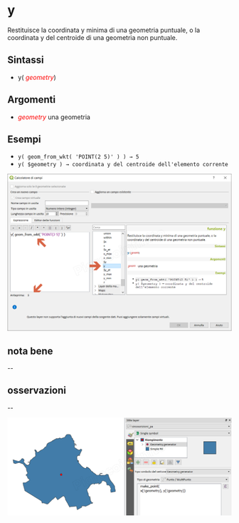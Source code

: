 # y

Restituisce la coordinata y minima di una geometria puntuale, o la coordinata y del centroide di una geometria non puntuale.

## Sintassi

- y( _<span style="color:red;">geometry</span>_)

## Argomenti

*  _<span style="color:red;">geometry</span>_ una geometria

## Esempi

* `y( geom_from_wkt( 'POINT(2 5)' ) ) → 5`
* `y( $geometry ) → coordinata y del centroide dell'elemento corrente`

![](../../img/geometria/y/y1.png)

## nota bene

--

## osservazioni

--

![](../../img/geometria/y/y2.png)